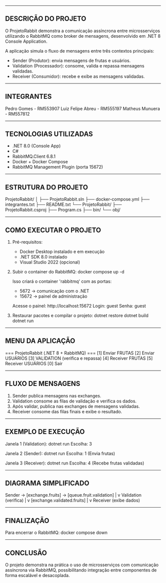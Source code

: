 -------------------------------------------
DESCRIÇÃO DO PROJETO
-------------------------------------------
O ProjetoRabbit demonstra a comunicação assíncrona entre microsserviços utilizando o RabbitMQ como broker de mensagens, desenvolvido em .NET 8 Console Application.

A aplicação simula o fluxo de mensagens entre três contextos principais:
- Sender (Produtor): envia mensagens de frutas e usuários.
- Validation (Processador): consome, valida e repassa mensagens validadas.
- Receiver (Consumidor): recebe e exibe as mensagens validadas.

-------------------------------------------
INTEGRANTES
-------------------------------------------
Pedro Gomes - RM553907
Luiz Felipe Abreu - RM555197
Matheus Munuera - RM557812

-------------------------------------------
TECNOLOGIAS UTILIZADAS
-------------------------------------------
- .NET 8.0 (Console App)
- C#
- RabbitMQ.Client 6.8.1
- Docker + Docker Compose
- RabbitMQ Management Plugin (porta 15672)

-------------------------------------------
ESTRUTURA DO PROJETO
-------------------------------------------
ProjetoRabbit/
│
├── ProjetoRabbit.sln
├── docker-compose.yml
├── integrantes.txt
├── README.txt
└── ProjetoRabbit/
    ├── ProjetoRabbit.csproj
    ├── Program.cs
    ├── bin/
    └── obj/

-------------------------------------------
COMO EXECUTAR O PROJETO
-------------------------------------------
1. Pré-requisitos:
   - Docker Desktop instalado e em execução
   - .NET SDK 8.0 instalado
   - Visual Studio 2022 (opcional)

2. Subir o container do RabbitMQ:
   docker compose up -d

   Isso criará o container 'rabbitmq' com as portas:
   - 5672 → comunicação com o .NET
   - 15672 → painel de administração

   Acesse o painel:
   http://localhost:15672
   Login: guest
   Senha: guest

3. Restaurar pacotes e compilar o projeto:
   dotnet restore
   dotnet build
   dotnet run

-------------------------------------------
MENU DA APLICAÇÃO
-------------------------------------------
=== ProjetoRabbit (.NET 8 + RabbitMQ) ===
[1] Enviar FRUTAS
[2] Enviar USUÁRIOS
[3] VALIDATION (verifica e repassa)
[4] Receiver FRUTAS
[5] Receiver USUÁRIOS
[0] Sair

-------------------------------------------
FLUXO DE MENSAGENS
-------------------------------------------
1. Sender publica mensagens nas exchanges.
2. Validation consome as filas de validação e verifica os dados.
3. Após validar, publica nas exchanges de mensagens validadas.
4. Receiver consome das filas finais e exibe o resultado.

-------------------------------------------
EXEMPLO DE EXECUÇÃO
-------------------------------------------
Janela 1 (Validation):
dotnet run
Escolha: 3

Janela 2 (Sender):
dotnet run
Escolha: 1  (Envia frutas)

Janela 3 (Receiver):
dotnet run
Escolha: 4  (Recebe frutas validadas)

-------------------------------------------
DIAGRAMA SIMPLIFICADO
-------------------------------------------
Sender -> [exchange.fruits] -> [queue.fruit.validation]
                 |
                 v
           Validation (verifica)
                 |
                 v
        [exchange.validated.fruits]
                 |
                 v
           Receiver (exibe dados)

-------------------------------------------
FINALIZAÇÃO
-------------------------------------------
Para encerrar o RabbitMQ:
docker compose down

-------------------------------------------
CONCLUSÃO
-------------------------------------------
O projeto demonstra na prática o uso de microsserviços com comunicação assíncrona via RabbitMQ, 
possibilitando integração entre componentes de forma escalável e desacoplada.
